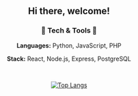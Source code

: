 <div align="center">

## Hi there, welcome!

### 🔧 Tech & Tools 🔧
**Languages:** Python, JavaScript, PHP

**Stack:** React, Node.js, Express, PostgreSQL

<br>

[![Top Langs](https://github-readme-stats.vercel.app/api/top-langs/?username=vougioukakis&hide=jupyter%20notebook&show_icons=true&theme=tokyonight)](https://github.com/anuraghazra/github-readme-stats)

</div>
